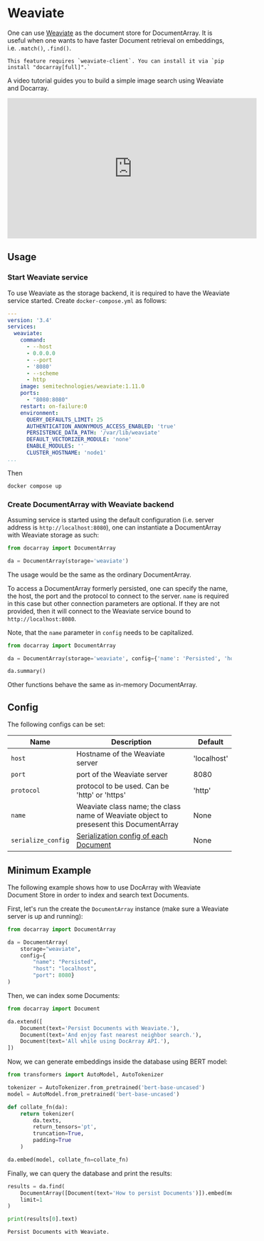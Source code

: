 # Weaviate

One can use [Weaviate](https://www.semi.technology) as the document store for DocumentArray. It is useful when one wants to have faster Document retrieval on embeddings, i.e. `.match()`, `.find()`.

````{tip}
This feature requires `weaviate-client`. You can install it via `pip install "docarray[full]".` 
````

A video tutorial guides you to build a simple image search using Weaviate and Docarray.

<center>
<iframe width="560" height="315" src="https://www.youtube.com/embed/rBKvoIGihnY" title="YouTube video player" frameborder="0" allow="accelerometer; autoplay; clipboard-write; encrypted-media; gyroscope; picture-in-picture" allowfullscreen></iframe>
</center>

## Usage

### Start Weaviate service

To use Weaviate as the storage backend, it is required to have the Weaviate service started. Create `docker-compose.yml` as follows:

```yaml
---
version: '3.4'
services:
  weaviate:
    command:
      - --host
      - 0.0.0.0
      - --port
      - '8080'
      - --scheme
      - http
    image: semitechnologies/weaviate:1.11.0
    ports:
      - "8080:8080"
    restart: on-failure:0
    environment:
      QUERY_DEFAULTS_LIMIT: 25
      AUTHENTICATION_ANONYMOUS_ACCESS_ENABLED: 'true'
      PERSISTENCE_DATA_PATH: '/var/lib/weaviate'
      DEFAULT_VECTORIZER_MODULE: 'none'
      ENABLE_MODULES: ''
      CLUSTER_HOSTNAME: 'node1'
...
```

Then

```bash
docker compose up
```

### Create DocumentArray with Weaviate backend

Assuming service is started using the default configuration (i.e. server address is `http://localhost:8080`), one can instantiate a DocumentArray with Weaviate storage as such:

```python
from docarray import DocumentArray

da = DocumentArray(storage='weaviate')
```

The usage would be the same as the ordinary DocumentArray.

To access a DocumentArray formerly persisted, one can specify the name, the host, the port and the protocol to connect to the server. `name` is required in this case but other connection parameters are optional. If they are not provided, then it will connect to the Weaviate service bound to `http://localhost:8080`.

Note, that the `name` parameter in `config` needs to be capitalized.

```python
from docarray import DocumentArray

da = DocumentArray(storage='weaviate', config={'name': 'Persisted', 'host': 'localhost', 'port': 1234})

da.summary()
```

Other functions behave the same as in-memory DocumentArray.

## Config

The following configs can be set:

| Name               | Description                                                                            | Default                     |
|--------------------|----------------------------------------------------------------------------------------|-----------------------------|
| `host`             | Hostname of the Weaviate server                                                        | 'localhost'                 |
| `port`             | port of the Weaviate server                                                            | 8080                        |
| `protocol`         | protocol to be used. Can be 'http' or 'https'                                          | 'http'                      |
| `name`             | Weaviate class name; the class name of Weaviate object to presesent this DocumentArray | None                        |
| `serialize_config` | [Serialization config of each Document](../../fundamentals/document/serialization.md)  | None                        |

## Minimum Example

The following example shows how to use DocArray with Weaviate Document Store in order to index and search text 
Documents.

First, let's run the create the `DocumentArray` instance (make sure a Weaviate server is up and running):

```python
from docarray import DocumentArray

da = DocumentArray(
    storage="weaviate",
    config={
        "name": "Persisted",
        "host": "localhost",
        "port": 8080}
)
```

Then, we can index some Documents:

```python
from docarray import Document

da.extend([
    Document(text='Persist Documents with Weaviate.'),
    Document(text='And enjoy fast nearest neighbor search.'),
    Document(text='All while using DocArray API.'),
])
```

Now, we can generate embeddings inside the database using BERT model:

```python
from transformers import AutoModel, AutoTokenizer

tokenizer = AutoTokenizer.from_pretrained('bert-base-uncased')
model = AutoModel.from_pretrained('bert-base-uncased')

def collate_fn(da):
    return tokenizer(
        da.texts,
        return_tensors='pt',
        truncation=True,
        padding=True
    )

da.embed(model, collate_fn=collate_fn)
```


Finally, we can query the database and print the results:

```python
results = da.find(
    DocumentArray([Document(text='How to persist Documents')]).embed(model, collate_fn=collate_fn),
    limit=1
)

print(results[0].text)
```

```text
Persist Documents with Weaviate.
```
